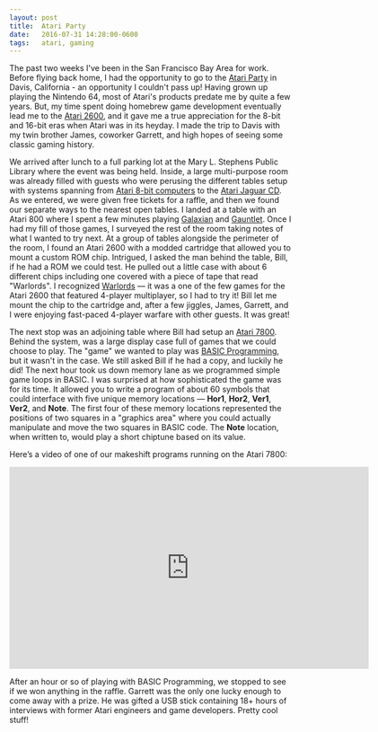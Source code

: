 ```yaml
---
layout: post
title:  Atari Party
date:   2016-07-31 14:28:00-0600
tags:   atari, gaming
---
```


The past two weeks I've been in the San Francisco Bay Area for work. Before flying back home, I had the opportunity to go to the [Atari Party](http://www.newbreedsoftware.com/atariparty/) in Davis, California - an opportunity I couldn't pass up! Having grown up playing the Nintendo 64, most of Atari's products predate me by quite a few years. But, my time spent doing homebrew game development eventually lead me to the [Atari 2600](https://en.wikipedia.org/wiki/Atari_2600), and it gave me a true appreciation for the 8-bit and 16-bit eras when Atari was in its heyday. I made the trip to Davis with my twin brother James, coworker Garrett, and high hopes of seeing some classic gaming history.

We arrived after lunch to a full parking lot at the Mary L. Stephens Public Library where the event was being held. Inside, a large multi-purpose room was already filled with guests who were perusing the different tables setup with systems spanning from [Atari 8-bit computers](https://en.wikipedia.org/wiki/Atari_8-bit_family) to the [Atari Jaguar CD](https://en.wikipedia.org/wiki/Atari_Jaguar_CD). As we entered, we were given free tickets for a raffle, and then we found our separate ways to the nearest open tables. I landed at a table with an Atari 800 where I spent a few minutes playing [Galaxian](https://en.wikipedia.org/wiki/Galaxian) and [Gauntlet](https://en.wikipedia.org/wiki/Gauntlet_(1985_video_game)). Once I had my fill of those games, I surveyed the rest of the room taking notes of what I wanted to try next. At a group of tables alongside the perimeter of the room, I found an Atari 2600 with a modded cartridge that allowed you to mount a custom ROM chip. Intrigued, I asked the man behind the table, Bill, if he had a ROM we could test. He pulled out a little case with about 6 different chips including one covered with a piece of tape that read "Warlords". I recognized [Warlords](https://en.wikipedia.org/wiki/Warlords_(1980_video_game)) — it was a one of the few games for the Atari 2600 that featured 4-player multiplayer, so I had to try it! Bill let me mount the chip to the cartridge and, after a few jiggles, James, Garrett, and I were enjoying fast-paced 4-player warfare with other guests. It was great!

The next stop was an adjoining table where Bill had setup an [Atari 7800](https://en.wikipedia.org/wiki/Atari_7800). Behind the system, was a large display case full of games that we could choose to play. The "game" we wanted to play was [BASIC Programming](https://en.wikipedia.org/wiki/BASIC_Programming), but it wasn't in the case. We still asked Bill if he had a copy, and luckily he did! The next hour took us down memory lane as we programmed simple game loops in BASIC. I was surprised at how sophisticated the game was for its time. It allowed you to write a program of about 60 symbols that could interface with five unique memory locations — **Hor1**, **Hor2**, **Ver1**, **Ver2**, and **Note**. The first four of these memory locations represented the positions of two squares in a "graphics area" where you could actually manipulate and move the two squares in BASIC code. The **Note** location, when written to, would play a short chiptune based on its value.

Here’s a video of one of our makeshift programs running on the Atari 7800:

<div class="video-wrapper">
    <iframe width="640" height="360" src="https://www.youtube.com/embed/5PV3sG4775c" frameborder="0" allowfullscreen></iframe>
</div>

After an hour or so of playing with BASIC Programming, we stopped to see if we won anything in the raffle. Garrett was the only one lucky enough to come away with a prize. He was gifted a USB stick containing 18+ hours of interviews with former Atari engineers and game developers. Pretty cool stuff!
